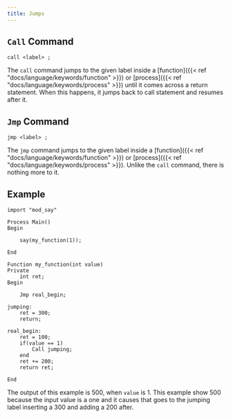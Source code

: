 ```yaml
---
title: Jumps
---
```


## `Call` Command

    call <label> ; 

The `call` command jumps to the given label inside a [function]({{< ref "docs/language/keywords/function" >}}) or [process]({{< ref "docs/language/keywords/process" >}}) until it comes across a return statement. When this happens, it jumps back to call statement and resumes after it. 

## `Jmp` Command

    jmp <label> ; 

The `jmp` command jumps to the given label inside a [function]({{< ref "docs/language/keywords/function" >}}) or [process]({{< ref "docs/language/keywords/process" >}}). Unlike the `call` command, there is nothing more to it. 

## Example

```
import "mod_say"

Process Main()
Begin

    say(my_function(1));

End

Function my_function(int value)
Private
    int ret;
Begin

    Jmp real_begin;

jumping:
    ret = 300;
    return;

real_begin:
    ret = 100;
    if(value == 1)
        Call jumping;
    end
    ret += 200;
    return ret;

End
```

The output of this example is 500, when `value` is 1. This example show 500 because the input value is a one and it causes that goes to the jumping label inserting a 300 and adding a 200 after.
